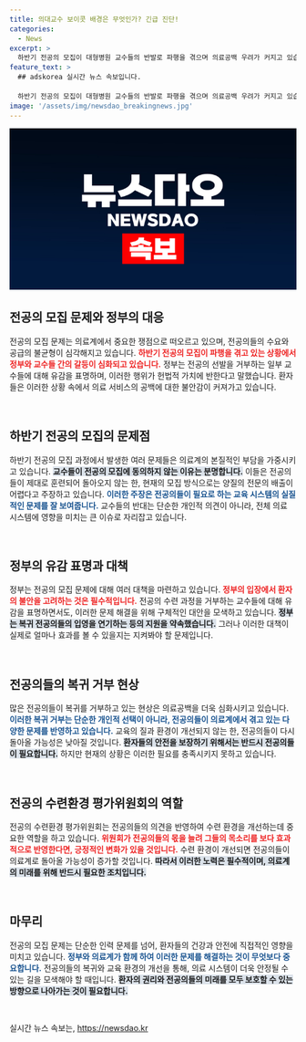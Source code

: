 ```yaml
---
title: 의대교수 보이콧 배경은 무엇인가? 긴급 진단!
categories:
  - News
excerpt: >
  하반기 전공의 모집이 대형병원 교수들의 반발로 파행을 겪으며 의료공백 우려가 커지고 있습니다. 교수들은 양질의 전문의 배출이 어렵다며 지도를 거부, 정부는 헌법적 가치에 반한다며 유감을 표했습니다. 환자들의 불안이 증폭되는 가운데, 전공의들은 복귀를 거부하고 있어 상황이 악화되고 있습니다.
feature_text: >
  ## adskorea 실시간 뉴스 속보입니다.

  하반기 전공의 모집이 대형병원 교수들의 반발로 파행을 겪으며 의료공백 우려가 커지고 있습니다. 교수들은 양질의 전문의 배출이 어렵다며 지도를 거부, 정부는 헌법적 가치에 반한다며 유감을 표했습니다. 환자들의 불안이 증폭되는 가운데, 전공의들은 복귀를 거부하고 있어 상황이 악화되고 있습니다.
image: '/assets/img/newsdao_breakingnews.jpg'
---
```


<p><img src="/assets/img/newsdao_breakingnews.jpg" alt="adskorea 속보" /></p>

<h2 data-ke-size="size26">전공의 모집 문제와 정부의 대응</h2>

<p data-ke-size="size16">전공의 모집 문제는 의료계에서 중요한 쟁점으로 떠오르고 있으며, 전공의들의 수요와 공급의 불균형이 심각해지고 있습니다. <b><span style="color: #ee2323;">하반기 전공의 모집이 파행을 겪고 있는 상황에서 정부와 교수들 간의 갈등이 심화되고 있습니다.</span></b> 정부는 전공의 선발을 거부하는 일부 교수들에 대해 유감을 표명하며, 이러한 행위가 헌법적 가치에 반한다고 말했습니다. 환자들은 이러한 상황 속에서 의료 서비스의 공백에 대한 불안감이 커져가고 있습니다.</p>

<p data-ke-size="size16">&nbsp;</p>

<h2 data-ke-size="size26">하반기 전공의 모집의 문제점</h2>

<p data-ke-size="size16">하반기 전공의 모집 과정에서 발생한 여러 문제들은 의료계의 본질적인 부담을 가중시키고 있습니다. <b><span style="background-color: #21538527;">교수들이 전공의 모집에 동의하지 않는 이유는 분명합니다.</span></b> 이들은 전공의들이 제대로 훈련되어 돌아오지 않는 한, 현재의 모집 방식으로는 양질의 전문의 배출이 어렵다고 주장하고 있습니다. <b><span style="color: #1a5490;">이러한 주장은 전공의들이 필요로 하는 교육 시스템의 실질적인 문제를 잘 보여줍니다.</span></b> 교수들의 반대는 단순한 개인적 의견이 아니라, 전체 의료 시스템에 영향을 미치는 큰 이슈로 자리잡고 있습니다.</p>

<p data-ke-size="size16">&nbsp;</p>

<h2 data-ke-size="size26">정부의 유감 표명과 대책</h2>

<p data-ke-size="size16">정부는 전공의 모집 문제에 대해 여러 대책을 마련하고 있습니다. <b><span style="color: #ee2323;">정부의 입장에서 환자의 불안을 고려하는 것은 필수적입니다.</span></b> 전공의 수련 과정을 거부하는 교수들에 대해 유감을 표명하면서도, 이러한 문제 해결을 위해 구체적인 대안을 모색하고 있습니다. <b><span style="background-color: #21538527;">정부는 복귀 전공의들의 입영을 연기하는 등의 지원을 약속했습니다.</span></b> 그러나 이러한 대책이 실제로 얼마나 효과를 볼 수 있을지는 지켜봐야 할 문제입니다.</p>

<p data-ke-size="size16">&nbsp;</p>

<h2 data-ke-size="size26">전공의들의 복귀 거부 현상</h2>

<p data-ke-size="size16">많은 전공의들이 복귀를 거부하고 있는 현상은 의료공백을 더욱 심화시키고 있습니다. <b><span style="color: #1a5490;">이러한 복귀 거부는 단순한 개인적 선택이 아니라, 전공의들이 의료계에서 겪고 있는 다양한 문제를 반영하고 있습니다.</span></b> 교육의 질과 환경이 개선되지 않는 한, 전공의들이 다시 돌아올 가능성은 낮아질 것입니다. <b><span style="background-color: #21538527;">환자들의 안전을 보장하기 위해서는 반드시 전공의들이 필요합니다.</span></b> 하지만 현재의 상황은 이러한 필요를 충족시키지 못하고 있습니다.</p>

<p data-ke-size="size16">&nbsp;</p>

<h2 data-ke-size="size26">전공의 수련환경 평가위원회의 역할</h2>

<p data-ke-size="size16">전공의 수련환경 평가위원회는 전공의들의 의견을 반영하여 수련 환경을 개선하는데 중요한 역할을 하고 있습니다. <b><span style="color: #ee2323;">위원회가 전공의들의 몫을 늘려 그들의 목소리를 보다 효과적으로 반영한다면, 긍정적인 변화가 있을 것입니다.</span></b> 수련 환경이 개선되면 전공의들이 의료계로 돌아올 가능성이 증가할 것입니다. <b><span style="background-color: #21538527;">따라서 이러한 노력은 필수적이며, 의료계의 미래를 위해 반드시 필요한 조치입니다.</span></b></p>

<p data-ke-size="size16">&nbsp;</p>

<h2 data-ke-size="size26">마무리</h2>

<p data-ke-size="size16">전공의 모집 문제는 단순한 인력 문제를 넘어, 환자들의 건강과 안전에 직접적인 영향을 미치고 있습니다. <b><span style="color: #1a5490;">정부와 의료계가 함께 하여 이러한 문제를 해결하는 것이 무엇보다 중요합니다.</span></b> 전공의들의 복귀와 교육 환경의 개선을 통해, 의료 시스템이 더욱 안정될 수 있는 길을 모색해야 할 때입니다. <b><span style="background-color: #21538527;">환자의 권리와 전공의들의 미래를 모두 보호할 수 있는 방향으로 나아가는 것이 필요합니다.</span></b></p>

<p data-ke-size="size16">&nbsp;</p>
실시간 뉴스 속보는, <a href="https://newsdao.kr" rel="dofollow">https://newsdao.kr</a>


